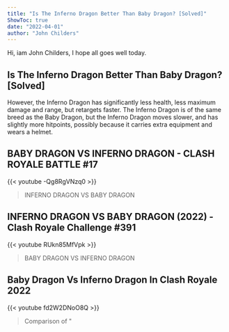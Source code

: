 ```yaml
---
title: "Is The Inferno Dragon Better Than Baby Dragon? [Solved]"
ShowToc: true 
date: "2022-04-01"
author: "John Childers" 
---
```


Hi, iam John Childers, I hope all goes well today.
## Is The Inferno Dragon Better Than Baby Dragon? [Solved]
However, the Inferno Dragon has significantly less health, less maximum damage and range, but retargets faster. The Inferno Dragon is of the same breed as the Baby Dragon, but the Inferno Dragon moves slower, and has slightly more hitpoints, possibly because it carries extra equipment and wears a helmet.

## BABY DRAGON VS INFERNO DRAGON - CLASH ROYALE BATTLE #17
{{< youtube -Qg8RgVNzq0 >}}
>INFERNO DRAGON VS BABY DRAGON

## INFERNO DRAGON VS BABY DRAGON (2022) - Clash Royale Challenge #391
{{< youtube RUkn85MfVpk >}}
>BABY DRAGON VS INFERNO DRAGON

## Baby Dragon Vs Inferno Dragon In Clash Royale 2022
{{< youtube fd2W2DNoO8Q >}}
>Comparison of "

